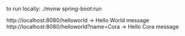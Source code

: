 to run locally: 
./mvnw spring-boot:run

http://localhost:8080/helloworld
-> Hello World message
http://localhost:8080/helloworld?name=Cora
-> Hello Cora message
